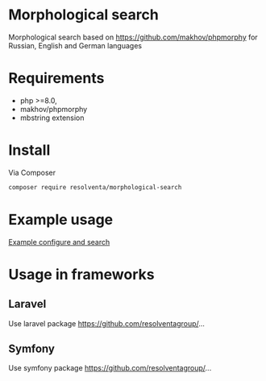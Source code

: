# Morphological search
Morphological search based on https://github.com/makhov/phpmorphy for Russian, English and German languages

# Requirements
* php >=8.0,
* makhov/phpmorphy
* mbstring extension

# Install
Via Composer
```sh
composer require resolventa/morphological-search
```

# Example usage
[Example configure and search](https://github.com/ResolventaGroup/morphological-search/blob/master/examples/example.md)

# Usage in frameworks
## Laravel
Use laravel package https://github.com/resolventagroup/...
## Symfony
Use symfony package https://github.com/resolventagroup/...
